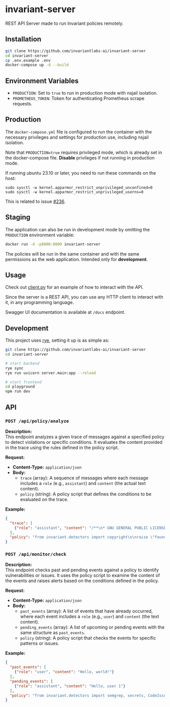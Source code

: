 # invariant-server

REST API Server made to run Invariant policies remotely.

## Installation

```bash
git clone https://github.com/invariantlabs-ai/invariant-server
cd invariant-server
cp .env.example .env
docker-compose up -d --build
```

## Environment Variables

- `PRODUCTION`: Set to `true` to run in production mode with nsjail isolation.
- `PROMETHEUS_TOKEN`: Token for authenticating Prometheus scrape requests.

## Production

The `docker-compose.yml` file is configured to run the container with the necessary privileges and settings for production use, including nsjail isolation.

Note that `PRODUCTION=true` requires privileged mode, which is already set in the docker-compose file. **Disable** privileges if not running in production mode.

If running ubuntu 23.10 or later, you need to run these commands on the host:
```
sudo sysctl -w kernel.apparmor_restrict_unprivileged_unconfined=0
sudo sysctl -w kernel.apparmor_restrict_unprivileged_userns=0
```

This is related to issue [#236](https://github.com/google/nsjail/issues/236).

## Staging

The application can also be run in development mode by omitting the `PRODUCTION` environment variable:

```bash
docker run -d -p8000:8000 invariant-server
```

The policies will be run in the same container and with the same permissions as the web application. Intended only for **development**.

## Usage

Check out [client.py](client.py) for an example of how to interact with the API.

Since the server is a REST API, you can use any HTTP client to interact with it, in any programming language.

Swagger UI documentation is available at `/docs` endpoint.

## Development

This project uses [rye](https://rye.astral.sh/), setting it up is as simple as:

```bash
git clone https://github.com/invariantlabs-ai/invariant-server
cd invariant-server

# start backend
rye sync
rye run uvicorn server.main:app --reload

# start frontend
cd playground
npm run dev
```

## API

### `POST /api/policy/analyze`

**Description:**  
This endpoint analyzes a given trace of messages against a specified policy to detect violations or specific conditions. It evaluates the content provided in the trace using the rules defined in the policy script.

**Request:**
- **Content-Type:** `application/json`
- **Body:**
  - `trace` (array): A sequence of messages where each message includes a `role` (e.g., `assistant`) and `content` (the actual text content).
  - `policy` (string): A policy script that defines the conditions to be evaluated on the trace.

**Example:**
```json
{
  "trace": [
    {"role": "assistant", "content": "/**\n* GNU GENERAL PUBLIC LICENSE, Version 3, 29 June 2007\n*/\nexport const someConst = false;"}
  ],
  "policy": "from invariant.detectors import copyright\n\nraise \"found copyrighted code\" if:\n    (msg: Message)\n    not empty(copyright(msg.content, threshold=0.75))"
}
```

### `POST /api/monitor/check`

**Description:**  
This endpoint checks past and pending events against a policy to identify vulnerabilities or issues. It uses the policy script to examine the content of the events and raises alerts based on the conditions defined in the policy.

**Request:**
- **Content-Type:** `application/json`
- **Body:**
  - `past_events` (array): A list of events that have already occurred, where each event includes a `role` (e.g., `user`) and `content` (the text content).
  - `pending_events` (array): A list of upcoming or pending events with the same structure as `past_events`.
  - `policy` (string): A policy script that checks the events for specific patterns or issues.

**Example:**
```json
{
  "past_events": [
    {"role": "user", "content": "Hello, world!"}
  ],
  "pending_events": [
    {"role": "assistant", "content": "Hello, user 1"}
  ],
  "policy": "from invariant.detectors import semgrep, secrets, CodeIssue\n\nraise \"Vulnerability in python code [risk=medium]\" if:\n    (call: ToolCall)\n    call is tool:ipython_run_cell\n    semgrep_res := semgrep(call.function.arguments.code, lang=\"python\")\n    any(semgrep_res)\n\nraise \"Vulnerability in bash command [risk=medium]\" if:\n    (call: ToolCall)\n    call is tool:cmd_run\n    semgrep_res := semgrep(call.function.arguments.command, lang=\"bash\")\n    any(semgrep_res)"
}
```